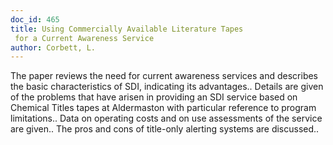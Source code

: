 ```yaml
---
doc_id: 465
title: Using Commercially Available Literature Tapes 
 for a Current Awareness Service
author: Corbett, L.
---
```


The paper reviews the need for current awareness services and describes the 
basic characteristics of SDI, indicating its advantages.. Details are given of 
the problems that have arisen in providing an SDI service based on Chemical 
Titles tapes at Aldermaston with particular reference to program limitations.. 
Data on operating costs and on use assessments of the service are given.. The 
pros and cons of title-only alerting systems are discussed..